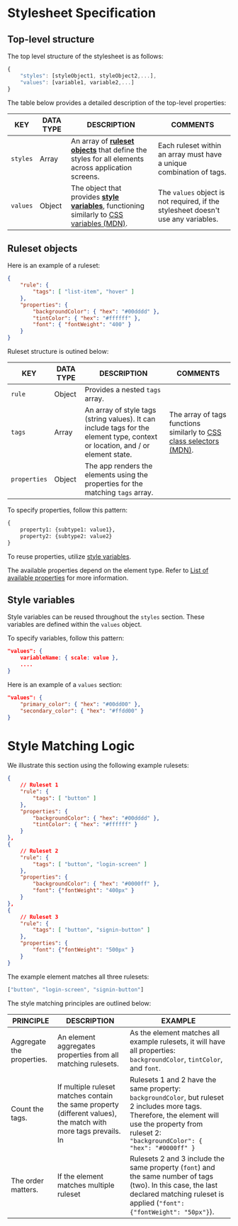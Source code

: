 # Stylesheet Specification  

## Top-level structure

The top level structure of the stylesheet is as follows:  

```javascript
{
    "styles": [styleObject1, styleObject2,...],
    "values": [variable1, variable2,...]
}
```

The table below provides a detailed description of the top-level properties: 

KEY  |  DATA TYPE | DESCRIPTION | COMMENTS    
---|---|---|---
`styles` | Array | An array of [**ruleset objects**](#ruleset-objects) that define the styles for all elements across application screens.  | Each ruleset within an array must have a unique combination of tags.
`values` | Object | The object that provides [**style variables**](#style-variables), functioning similarly to [CSS variables (MDN)](https://developer.mozilla.org/en-US/docs/Web/CSS/Using_CSS_custom_properties). | The `values` object is not required, if the stylesheet doesn't use any variables. 

## Ruleset objects  

Here is an example of a ruleset:

```json
{
    "rule": {
        "tags": [ "list-item", "hover" ]
    },
    "properties": {
        "backgroundColor": { "hex": "#00dddd" },
        "tintColor": { "hex": "#ffffff" },
        "font": { "fontWeight": "400" }
    }
}
```

Ruleset structure is outined below: 

KEY  |  DATA TYPE | DESCRIPTION | COMMENTS    
---|---|---|---
`rule` | Object | Provides a nested `tags` array.   | 
`tags` | Array | An array of style tags (string values). It can include tags for the element type, context or location, and / or element state.  | The array of tags functions similarly to [CSS class selectors (MDN)](https://developer.mozilla.org/en-US/docs/Web/CSS/Class_selectors).  
`properties` | Object | The app renders the elements using the properties for the matching `tags` array. |  

To specify properties, follow this pattern:
```python
{
    property1: {subtype1: value1},
    property2: {subtype2: value2}
}
```

To reuse properties, utilize [style variables](#style-variables). 

The available properties depend on the element type. Refer to [List of available properties]() for more information. 


## Style variables 

Style variables can be reused throughout the `styles` section. These variables are defined within the `values` object.

To specify variables, follow this pattern: 
```json
"values": {
    variableName: { scale: value },
    ....
}
```

Here is an example of a `values` section: 

```json
"values": {
    "primary_color": { "hex": "#00dd00" },
    "secondary_color": { "hex": "#ffdd00" }
}
```

# Style Matching Logic  

We illustrate this section using the following example rulesets:

```json
{
    // Ruleset 1
    "rule": {
        "tags": [ "button" ]
    },
    "properties": {
        "backgroundColor": { "hex": "#00dddd" },
        "tintColor": { "hex": "#ffffff" }
    }
},
{
    // Ruleset 2
    "rule": {
        "tags": [ "button", "login-screen" ]
    },
    "properties": {
        "backgroundColor": { "hex": "#0000ff" }, 
        "font": {"fontWeight": "400px" }
    }
},
{
    // Ruleset 3
    "rule": {
        "tags": [ "button", "signin-button" ]
    },
    "properties": {
        "font": {"fontWeight": "500px" }
    }
}
``` 

The example element matches all three rulesets:  

```javascript
["button", "login-screen", "signin-button"] 
```

The style matching principles are outlined below:

PRINCIPLE | DESCRIPTION | EXAMPLE   
---|---|---  
Aggregate the properties. | An element aggregates properties from all matching rulesets. | As the element matches all example rulesets, it will have all properties: `backgroundColor`, `tintColor`, and `font`.  
Count the tags. | If multiple ruleset matches contain the same property (different values), the match with more tags prevails. In  | Rulesets 1 and 2 have the same property: `backgroundColor`, but ruleset 2 includes more tags. Therefore, the element will use the property from ruleset 2: `"backgroundColor": { "hex": "#0000ff" }` 
The order matters. | If the element matches multiple ruleset | Rulesets 2 and 3 include the same property (`font`) and the same number of tags (two). In this case, the last declared matching ruleset is applied (`"font": {"fontWeight": "50px"}`).  

